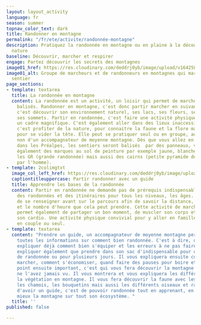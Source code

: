```yaml
---
layout: layout_activity
language: fr
season: summer
topnav_color_text: dark
title: Randonner en montagne
permalink: "/fr/ete/activite/randonnée-montagne"
description: Pratiquez la randonnée en montagne ou en plaine à la découverte de la
  nature
baseline: Découvrir, marcher et respirer
engage: Partez découvrir les secrets des montagnes
image01_href: https://res.cloudinary.com/deddrj0yb/image/upload/v1642582618/website/summer/pexels-eric-sanman-1365425_uouohg.jpg
image01_alt: Groupe de marcheurs et de randonneurs en montagnes qui marchent sur un
  sentier
page_sections:
- template: textarea
  title: La randonnée en montagne
  content: La randonnée est un activité, un loisir qui permet de marcher sur des sentiers
    balisés. Randonner en montagne, c'est donc partir marcher en suivant un itinéraire,
    c'est découvrir son environnement naturel, ses lacs, ses fleurs, ses animaux et
    ses sommets. Partir en randonnée, c'est faire une activité physique agréable dans
    un cadre magnifique. C'est également aller dans des lieux inaccessibles en voiture,
    c'est profiter de la nature, pour connaitre la faune et la flore mais également
    pour se vider la tête. Elle peut se pratiquer seul ou en groupe, accompagné ou
    non d'un accompagnateur de moyenne montagne. Dès que vous allez en montagne ou
    dans les Préalpes, les sentiers seront balisés  par des panneaux, vous retrouverez
    également des marques au sol de peinture par exemple jaune, blanche et rouge pour
    les GR (grande randonnée) mais aussi des cairns (petite pyramide de pierre fait
    par l'homme).
- template: 2colimgtxt
  image_col_left_href: https://res.cloudinary.com/deddrj0yb/image/upload/v1642582620/website/summer/pexels-krivec-ales-554609_soqspx.jpg
  captiontitleuppercase: Partir randonner avec un guide
  title: Apprendre les bases de la randonnée
  content: Partir en randonnée ne demande pas de prérequis indispensable. Vous trouverez
    des randonnées et des itinéraires pour tous les niveaux, les âges. Il est important
    de se renseigner avant sur le parcours afin de savoir la distance, le dénivelé
    et le nombre d'heure que cela peut prendre. Cette activité de marche en montagne
    permet également de partager un bon moment, de muscler son corps et de faire travailler
    son cardio. Une activité physique convivial pour y aller en famille, entre amis,
    en couple ou seul.
- template: textarea
  content: "Prendre un guide, un accompagnateur de moyenne montagne permet d'avoir
    toutes les informations sur comment bien randonnée. C'est à dire, qu'il va vous
    expliquer déjà comment bien s'équiper et les erreurs à ne pas faire. Il va vous
    expliquer également que prendre dans son sac d'indispensable pour une journée
    de randonnée ou pour plusieurs jours. Il vous expliquera ensuite comment bien
    marcher, comment s'économiser, quand faire des pauses pour boire et manger.  \nLe
    point ensuite important, c'est qui vous fera découvrir la montagne comme vous
    ne l'avez jamais vu. Il vous montrera et vous expliquera les différentes fleurs,
    la végétation en montagne. Il vous fera découvrir la faune avec les marmottes,
    les chamois, les bouquetins mais aussi les différents oiseaux et rapaces.  \nL'avantage
    d'avoir un guide, c'est de pouvoir randonnée tout en apprenant, en comprenant
    mieux la montagne sur tout son écosystème. "
  title: ''
published: false

---
```

